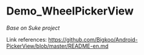 # Demo_WheelPickerView

*Base on Suke project*

Link references: https://github.com/Bigkoo/Android-PickerView/blob/master/README-en.md
